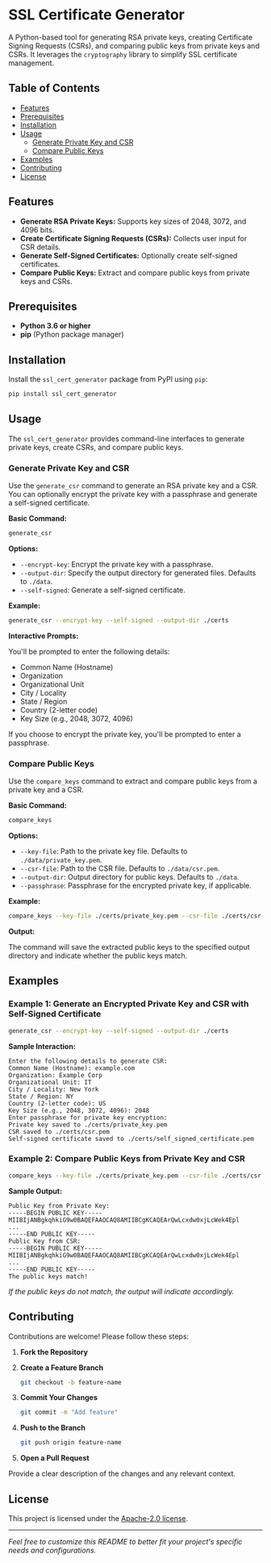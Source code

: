 # SSL Certificate Generator

A Python-based tool for generating RSA private keys, creating Certificate Signing Requests (CSRs), and comparing public keys from private keys and CSRs. It leverages the `cryptography` library to simplify SSL certificate management.

## Table of Contents

- [Features](#features)
- [Prerequisites](#prerequisites)
- [Installation](#installation)
- [Usage](#usage)
  - [Generate Private Key and CSR](#generate-private-key-and-csr)
  - [Compare Public Keys](#compare-public-keys)
- [Examples](#examples)
- [Contributing](#contributing)
- [License](#license)

## Features

- **Generate RSA Private Keys:** Supports key sizes of 2048, 3072, and 4096 bits.
- **Create Certificate Signing Requests (CSRs):** Collects user input for CSR details.
- **Generate Self-Signed Certificates:** Optionally create self-signed certificates.
- **Compare Public Keys:** Extract and compare public keys from private keys and CSRs.

## Prerequisites

- **Python 3.6 or higher**
- **pip** (Python package manager)

## Installation

Install the `ssl_cert_generator` package from PyPI using `pip`:
```bash
pip install ssl_cert_generator
```

## Usage

The `ssl_cert_generator` provides command-line interfaces to generate private keys, create CSRs, and compare public keys.

### Generate Private Key and CSR

Use the `generate_csr` command to generate an RSA private key and a CSR. You can optionally encrypt the private key with a passphrase and generate a self-signed certificate.

**Basic Command:**
```bash
generate_csr
```

**Options:**

- `--encrypt-key`: Encrypt the private key with a passphrase.
- `--output-dir`: Specify the output directory for generated files. Defaults to `./data`.
- `--self-signed`: Generate a self-signed certificate.

**Example:**
```bash
generate_csr --encrypt-key --self-signed --output-dir ./certs
```

**Interactive Prompts:**

You'll be prompted to enter the following details:

- Common Name (Hostname)
- Organization
- Organizational Unit
- City / Locality
- State / Region
- Country (2-letter code)
- Key Size (e.g., 2048, 3072, 4096)

If you choose to encrypt the private key, you'll be prompted to enter a passphrase.

### Compare Public Keys

Use the `compare_keys` command to extract and compare public keys from a private key and a CSR.

**Basic Command:**
```bash
compare_keys
```

**Options:**

- `--key-file`: Path to the private key file. Defaults to `./data/private_key.pem`.
- `--csr-file`: Path to the CSR file. Defaults to `./data/csr.pem`.
- `--output-dir`: Output directory for public keys. Defaults to `./data`.
- `--passphrase`: Passphrase for the encrypted private key, if applicable.

**Example:**
```bash
compare_keys --key-file ./certs/private_key.pem --csr-file ./certs/csr.pem --output-dir ./certs
```


**Output:**

The command will save the extracted public keys to the specified output directory and indicate whether the public keys match.

## Examples

### Example 1: Generate an Encrypted Private Key and CSR with Self-Signed Certificate
```bash
generate_csr --encrypt-key --self-signed --output-dir ./certs
```

**Sample Interaction:**
```
Enter the following details to generate CSR:
Common Name (Hostname): example.com
Organization: Example Corp
Organizational Unit: IT
City / Locality: New York
State / Region: NY
Country (2-letter code): US
Key Size (e.g., 2048, 3072, 4096): 2048
Enter passphrase for private key encryption:
Private key saved to ./certs/private_key.pem
CSR saved to ./certs/csr.pem
Self-signed certificate saved to ./certs/self_signed_certificate.pem
```

### Example 2: Compare Public Keys from Private Key and CSR
```bash
compare_keys --key-file ./certs/private_key.pem --csr-file ./certs/csr.pem --output-dir ./certs
```

**Sample Output:**
```
Public Key from Private Key:
-----BEGIN PUBLIC KEY-----
MIIBIjANBgkqhkiG9w0BAQEFAAOCAQ8AMIIBCgKCAQEArQwLcxdw0xjLcWek4Epl
...
-----END PUBLIC KEY-----
Public Key from CSR:
-----BEGIN PUBLIC KEY-----
MIIBIjANBgkqhkiG9w0BAQEFAAOCAQ8AMIIBCgKCAQEArQwLcxdw0xjLcWek4Epl
...
-----END PUBLIC KEY-----
The public keys match!
```

*If the public keys do not match, the output will indicate accordingly.*

## Contributing

Contributions are welcome! Please follow these steps:

1. **Fork the Repository**

2. **Create a Feature Branch**

   ```bash
   git checkout -b feature-name
   ```

3. **Commit Your Changes**

   ```bash
   git commit -m "Add feature"
   ```

4. **Push to the Branch**

   ```bash
   git push origin feature-name
   ```

5. **Open a Pull Request**

Provide a clear description of the changes and any relevant context.

## License

This project is licensed under the [Apache-2.0 license](LICENSE).

---
*Feel free to customize this README to better fit your project's specific needs and configurations.*